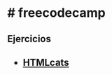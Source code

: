 <h1># freecodecamp</h1>
<h2>Ejercicios<h2>
<ul>
  <li><a href=#HTMLcats > HTMLcats</a></li>
 </ul>
 
